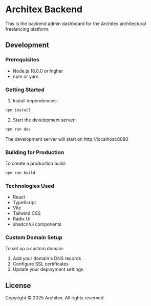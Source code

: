 # Architex Backend

This is the backend admin dashboard for the Architex architectural freelancing platform.

## Development

### Prerequisites

- Node.js 16.0.0 or higher
- npm or yarn

### Getting Started

1. Install dependencies:
```bash
npm install
```

2. Start the development server:
```bash
npm run dev
```

The development server will start on http://localhost:8080

### Building for Production

To create a production build:

```bash
npm run build
```

### Technologies Used

- React
- TypeScript
- Vite
- Tailwind CSS
- Radix UI
- shadcn/ui components

### Custom Domain Setup

To set up a custom domain:

1. Add your domain's DNS records
2. Configure SSL certificates
3. Update your deployment settings

## License

Copyright © 2025 Architex. All rights reserved.
